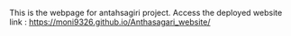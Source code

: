 This is the  webpage for antahsagiri project.
Access the deployed website link : https://moni9326.github.io/Anthasagari_website/

